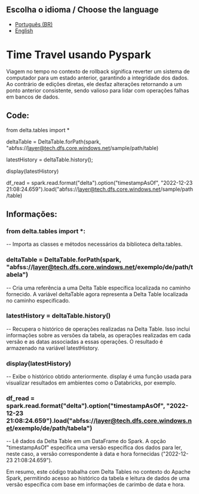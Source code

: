 ## Escolha o idioma / Choose the language
- [Português (BR)](README.md)
- [English](README_EN.md)

  
# Time Travel usando Pyspark
Viagem no tempo no contexto de rollback significa reverter um sistema de computador para um estado anterior, garantindo a integridade dos dados. Ao contrário de edições diretas, ele desfaz alterações retornando a um ponto anterior consistente, sendo valioso para lidar com operações falhas em bancos de dados.

## Code:

from delta.tables import *

deltaTable = DeltaTable.forPath(spark, "abfss://layer@tech.dfs.core.windows.net/sample/path/table)

latestHistory = deltaTable.history(); 

display(latestHistory)   

df_read = spark.read.format("delta").option("timestampAsOf", "2022-12-23 21:08:24.659").load("abfss://layer@tech.dfs.core.windows.net/sample/path/table)


## Informações:
### from delta.tables import *:
-- Importa as classes e métodos necessários da biblioteca delta.tables.

### deltaTable = DeltaTable.forPath(spark, "abfss://layer@tech.dfs.core.windows.net/exemplo/de/path/tabela")
-- Cria uma referência a uma Delta Table específica localizada no caminho fornecido. A variável deltaTable agora representa a Delta Table localizada no caminho especificado.

### latestHistory = deltaTable.history()
-- Recupera o histórico de operações realizadas na Delta Table. Isso inclui informações sobre as versões da tabela, as operações realizadas em cada versão e as datas associadas a essas operações. O resultado é armazenado na variável latestHistory.

### display(latestHistory)
-- Exibe o histórico obtido anteriormente. display é uma função usada para visualizar resultados em ambientes como o Databricks, por exemplo.

### df_read = spark.read.format("delta").option("timestampAsOf", "2022-12-23 21:08:24.659").load("abfss://layer@tech.dfs.core.windows.net/exemplo/de/path/tabela")
-- Lê dados da Delta Table em um DataFrame do Spark. A opção "timestampAsOf" especifica uma versão específica dos dados para ler, neste caso, a versão correspondente à data e hora fornecidas ("2022-12-23 21:08:24.659").

Em resumo, este código trabalha com Delta Tables no contexto do Apache Spark, permitindo acesso ao histórico da tabela e leitura de dados de uma versão específica com base em informações de carimbo de data e hora.
